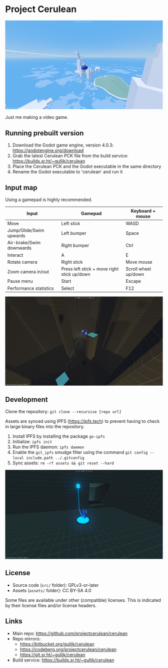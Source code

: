 # Project Cerulean

![](https://raw.githubusercontent.com/projectcerulean/cerulean-img/master/img/screenshots/2022/test_scene.jpg)

Just me making a video game.


## Running prebuilt version

1. Download the Godot game engine, version 4.0.3: https://godotengine.org/download
2. Grab the latest Cerulean PCK file from the build service: https://builds.sr.ht/~gullik/cerulean
3. Place the Cerulean PCK and the Godot executable in the same directory
4. Rename the Godot executable to 'cerulean' and run it

## Input map

Using a gamepad is highly recommended.

| Input                    | Gamepad                                     | Keyboard + mouse     |
| ------------------------ | ------------------------------------------- | -------------------- |
| Move                     | Left stick                                  | WASD                 |
| Jump/Glide/Swim upwards  | Left bumper                                 | Space                |
| Air-brake/Swim downwards | Right bumper                                | Ctrl                 |
| Interact                 | A                                           | E                    |
| Rotate camera            | Right stick                                 | Move mouse           |
| Zoom camera in/out       | Press left stick + move right stick up/down | Scroll wheel up/down |
| Pause menu               | Start                                       | Escape               |
| Performance statistics   | Select                                      | F12                  |

![](https://raw.githubusercontent.com/projectcerulean/cerulean-img/master/img/screenshots/2022/test_dungeon_bounce.jpg)


## Development

Clone the repository: `git clone --recursive [repo url]`

Assets are synced using IPFS (https://ipfs.tech) to prevent having to check in large binary files into the repository.

1. Install IPFS by installing the package `go-ipfs`
2. Initialize: `ipfs init`
3. Run the IPFS daemon: `ipfs daemon`
4. Enable the `git_ipfs` smudge filter using the command `git config --local include.path ../.gitconfig`
5. Sync assets: `rm -rf assets && git reset --hard`

![](https://raw.githubusercontent.com/projectcerulean/cerulean-img/master/img/screenshots/2022/test_dungeon_button.jpg)


## License

* Source code (`src/` folder): GPLv3-or-later
* Assets (`assets/` folder): CC BY-SA 4.0

Some files are available under other (compatible) licenses. This is indicated by their license files and/or license headers.


## Links

* Main repo: https://github.com/projectcerulean/cerulean
* Repo mirrors:
    * https://bitbucket.org/gullik/cerulean
    * https://codeberg.org/projectcerulean/cerulean
    * https://git.sr.ht/~gullik/cerulean
* Build service: https://builds.sr.ht/~gullik/cerulean
